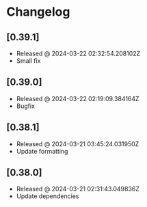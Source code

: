 # Changelog

## [0.39.1]

- Released @ 2024-03-22 02:32:54.208102Z
- Small fix

## [0.39.0]

- Released @ 2024-03-22 02:19:09.384164Z
- Bugfix

## [0.38.1]

- Released @ 2024-03-21 03:45:24.031950Z
- Update formatting

## [0.38.0]

- Released @ 2024-03-21 02:31:43.049836Z
- Update dependencies
